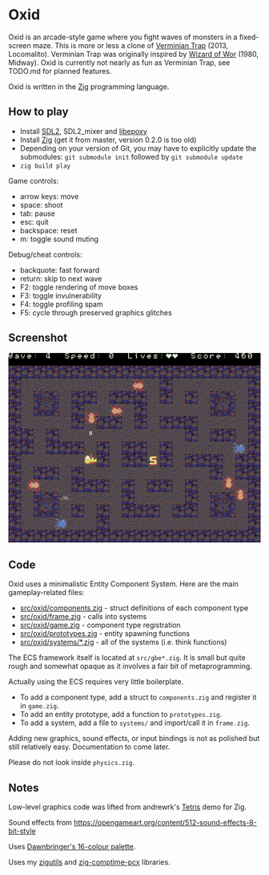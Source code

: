 # Oxid
Oxid is an arcade-style game where you fight waves of monsters in a fixed-screen maze. This is more or less a clone of [Verminian Trap](http://locomalito.com/verminian_trap.php) (2013, Locomalito). Verminian Trap was originally inspired by [Wizard of Wor](https://en.wikipedia.org/wiki/Wizard_of_Wor) (1980, Midway). Oxid is currently not nearly as fun as Verminian Trap, see TODO.md for planned features.

Oxid is written in the [Zig](https://ziglang.org) programming language.

## How to play
* Install [SDL2](https://www.libsdl.org/), SDL2_mixer and [libepoxy](https://github.com/anholt/libepoxy)
* Install [Zig](https://ziglang.org/download/) (get it from master, version 0.2.0 is too old)
* Depending on your version of Git, you may have to explicitly update the submodules: `git submodule init` followed by `git submodule update`
* `zig build play`

Game controls:
* arrow keys: move
* space: shoot
* tab: pause
* esc: quit
* backspace: reset
* m: toggle sound muting

Debug/cheat controls:
* backquote: fast forward
* return: skip to next wave
* F2: toggle rendering of move boxes
* F3: toggle invulnerability
* F4: toggle profiling spam
* F5: cycle through preserved graphics glitches

## Screenshot
![Screenshot](screenshot.png)

## Code
Oxid uses a minimalistic Entity Component System. Here are the main gameplay-related files:
* [src/oxid/components.zig](src/oxid/components.zig) - struct definitions of each component type
* [src/oxid/frame.zig](src/oxid/frame.zig) - calls into systems
* [src/oxid/game.zig](src/oxid/game.zig) - component type registration
* [src/oxid/prototypes.zig](src/oxid/prototypes.zig) - entity spawning functions
* [src/oxid/systems/*.zig](src/oxid/systems/) - all of the systems (i.e. think functions)

The ECS framework itself is located at `src/gbe*.zig`. It is small but quite rough and somewhat opaque as it involves a fair bit of metaprogramming.

Actually using the ECS requires very little boilerplate.
* To add a component type, add a struct to `components.zig` and register it in `game.zig`.
* To add an entity prototype, add a function to `prototypes.zig`.
* To add a system, add a file to `systems/` and import/call it in `frame.zig`.

Adding new graphics, sound effects, or input bindings is not as polished but still relatively easy. Documentation to come later.

Please do not look inside `physics.zig`.

## Notes
Low-level graphics code was lifted from andrewrk's [Tetris](https://github.com/andrewrk/tetris) demo for Zig.

Sound effects from https://opengameart.org/content/512-sound-effects-8-bit-style

Uses [Dawnbringer's 16-colour palette](http://pixeljoint.com/forum/forum_posts.asp?TID=12795).

Uses my [zigutils](https://gitlab.com/dbandstra/zigutils) and [zig-comptime-pcx](https://gitlab.com/dbandstra/zig-comptime-pcx) libraries.
